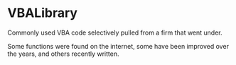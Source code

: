 # VBALibrary

Commonly used VBA code selectively pulled from a firm that went under.

Some functions were found on the internet, some have been improved over the years, and others recently written.


